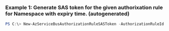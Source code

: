 ### Example 1: Generate SAS token for the given authorixation rule for Namespace with expiry time. (autogenerated)
```powershell
PS C:\> New-AzServiceBusAuthorizationRuleSASToken -AuthorizationRuleId $updatedAuthRule.Id -ExpiryTime $EndTime -KeyType Primary
```

